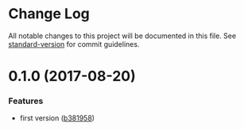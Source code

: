 # Change Log

All notable changes to this project will be documented in this file. See [standard-version](https://github.com/conventional-changelog/standard-version) for commit guidelines.

<a name="0.1.0"></a>
# 0.1.0 (2017-08-20)


### Features

* first version ([b381958](https://github.com/QuentinRoy/cordova-plugin-android-sensor-listeners/commit/b381958))
